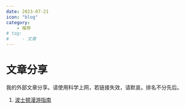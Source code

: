 ```yaml
---
date: 2023-07-21
icon: "blog"
category:
    - 推荐
# tag:
#     - 文章
---
```

# 文章分享
我的外部文章分享。请使用科学上网，若链接失效，请默哀。排名不分先后。
1. [波士顿漫游指南](https://blog.zxh.io/post/2022/01/29/travel-to-boston/)
